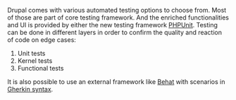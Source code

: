 Drupal comes with various automated testing options to choose from. Most of those are part of core testing framework. And the enriched functionalities and UI is provided by either the new testing framework [PHPUnit](/docs/testing/phpunit-in-drupal "PHPUnit in Drupal | Drupal guide on Drupal.org"). Testing can be done in different layers in order to confirm the quality and reaction of code on edge cases:

1. Unit tests
2. Kernel tests
3. Functional tests

It is also possible to use an external framework like [Behat](https://www.drupal.org/project/drupalextension "Project page on Drupal.org") with scenarios in [Gherkin syntax](https://docs.behat.org/en/v2.5/guides/1.gherkin.html "Writing Features - Gherkin Language — Behat 2.5.3 documentation").